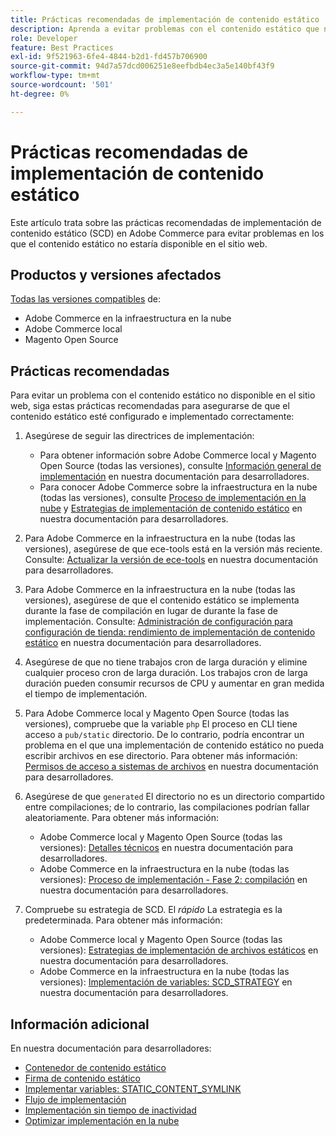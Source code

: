 ```yaml
---
title: Prácticas recomendadas de implementación de contenido estático
description: Aprenda a evitar problemas con el contenido estático que no aparece en la tienda de Adobe Commerce o de Magento Open Source.
role: Developer
feature: Best Practices
exl-id: 9f521963-6fe4-4844-b2d1-fd457b706900
source-git-commit: 94d7a57dcd006251e8eefbdb4ec3a5e140bf43f9
workflow-type: tm+mt
source-wordcount: '501'
ht-degree: 0%

---
```


# Prácticas recomendadas de implementación de contenido estático

Este artículo trata sobre las prácticas recomendadas de implementación de contenido estático (SCD) en Adobe Commerce para evitar problemas en los que el contenido estático no estaría disponible en el sitio web.

## Productos y versiones afectados

[Todas las versiones compatibles](../../../release/versions.md) de:

* Adobe Commerce en la infraestructura en la nube
* Adobe Commerce local
* Magento Open Source

## Prácticas recomendadas

Para evitar un problema con el contenido estático no disponible en el sitio web, siga estas prácticas recomendadas para asegurarse de que el contenido estático esté configurado e implementado correctamente:

1. Asegúrese de seguir las directrices de implementación:
   * Para obtener información sobre Adobe Commerce local y Magento Open Source (todas las versiones), consulte [Información general de implementación](../../../configuration/deployment/overview.md) en nuestra documentación para desarrolladores.
   * Para conocer Adobe Commerce sobre la infraestructura en la nube (todas las versiones), consulte [Proceso de implementación en la nube](https://devdocs.magento.com/cloud/deploy/cloud-deployment-process.html) y [Estrategias de implementación de contenido estático](https://devdocs.magento.com/cloud/deploy/static-content-deployment.html) en nuestra documentación para desarrolladores.

1. Para Adobe Commerce en la infraestructura en la nube (todas las versiones), asegúrese de que ece-tools está en la versión más reciente. Consulte: [Actualizar la versión de ece-tools](https://devdocs.magento.com/cloud/release-notes/ece-release-notes.html) en nuestra documentación para desarrolladores.
1. Para Adobe Commerce en la infraestructura en la nube (todas las versiones), asegúrese de que el contenido estático se implementa durante la fase de compilación en lugar de durante la fase de implementación. Consulte: [Administración de configuración para configuración de tienda: rendimiento de implementación de contenido estático](https://devdocs.magento.com/cloud/live/sens-data-over.html#cloud-confman-scd-over) en nuestra documentación para desarrolladores.
1. Asegúrese de que no tiene trabajos cron de larga duración y elimine cualquier proceso cron de larga duración. Los trabajos cron de larga duración pueden consumir recursos de CPU y aumentar en gran medida el tiempo de implementación.
1. Para Adobe Commerce local y Magento Open Source (todas las versiones), compruebe que la variable `php` El proceso en CLI tiene acceso a `pub/static` directorio. De lo contrario, podría encontrar un problema en el que una implementación de contenido estático no pueda escribir archivos en ese directorio. Para obtener más información: [Permisos de acceso a sistemas de archivos](https://experienceleague.adobe.com/docs/commerce-operations/configuration-guide/deployment/file-system-permissions.html) en nuestra documentación para desarrolladores.
1. Asegúrese de que `generated` El directorio no es un directorio compartido entre compilaciones; de lo contrario, las compilaciones podrían fallar aleatoriamente. Para obtener más información:
   * Adobe Commerce local y Magento Open Source (todas las versiones): [Detalles técnicos](https://experienceleague.adobe.com/docs/commerce-operations/configuration-guide/deployment/technical-details.html) en nuestra documentación para desarrolladores.
   * Adobe Commerce en la infraestructura en la nube (todas las versiones): [Proceso de implementación - Fase 2: compilación](https://devdocs.magento.com/cloud/reference/discover-deploy.html#cloud-deploy-over-phases-build) en nuestra documentación para desarrolladores.

1. Compruebe su estrategia de SCD. El *rápido* La estrategia es la predeterminada. Para obtener más información:
   * Adobe Commerce local y Magento Open Source (todas las versiones): [Estrategias de implementación de archivos estáticos](https://experienceleague.adobe.com/docs/commerce-operations/configuration-guide/cli/static-view/static-view-file-strategy.html) en nuestra documentación para desarrolladores.
   * Adobe Commerce en la infraestructura en la nube (todas las versiones): [Implementación de variables: SCD\_STRATEGY](https://devdocs.magento.com/cloud/env/variables-deploy.html#scd_strategy) en nuestra documentación para desarrolladores.

## Información adicional

En nuestra documentación para desarrolladores:

* [Contenedor de contenido estático](https://developer.adobe.com/commerce/admin-developer/pattern-library/containers/static-content/)
* [Firma de contenido estático](https://experienceleague.adobe.com/docs/commerce-operations/configuration-guide/cache/static-content-signing.html)
* [Implementar variables: STATIC\_CONTENT\_SYMLINK](https://devdocs.magento.com/cloud/env/variables-deploy.html#static_content_symlink)
* [Flujo de implementación](../../../performance/deployment-flow.md)
* [Implementación sin tiempo de inactividad](https://devdocs.magento.com/cloud/deploy/reduce-downtime.html)
* [Optimizar implementación en la nube](https://devdocs.magento.com/cloud/deploy/optimize-cloud-deployment.html)
